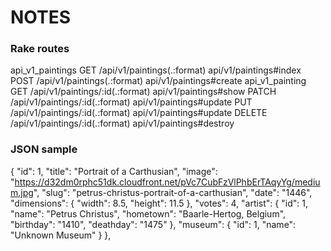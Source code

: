 # NOTES

### Rake routes
api_v1_paintings GET    /api/v1/paintings(.:format)     api/v1/paintings#index
                 POST   /api/v1/paintings(.:format)     api/v1/paintings#create
 api_v1_painting GET    /api/v1/paintings/:id(.:format) api/v1/paintings#show
                 PATCH  /api/v1/paintings/:id(.:format) api/v1/paintings#update
                 PUT    /api/v1/paintings/:id(.:format) api/v1/paintings#update
                 DELETE /api/v1/paintings/:id(.:format) api/v1/paintings#destroy

### JSON sample
{
  "id": 1,
  "title": "Portrait of a Carthusian",
  "image": "https://d32dm0rphc51dk.cloudfront.net/pVc7CubFzVlPhbErTAqyYg/medium.jpg",
  "slug": "petrus-christus-portrait-of-a-carthusian",
  "date": "1446",
  "dimensions": {
    "width": 8.5,
    "height": 11.5
  },
  "votes": 4,
  "artist": {
    "id": 1,
    "name": "Petrus Christus",
    "hometown": "Baarle-Hertog, Belgium",
    "birthday": "1410",
    "deathday": "1475"
  },
  "museum": {
    "id": 1,
    "name": "Unknown Museum"
  }
},
